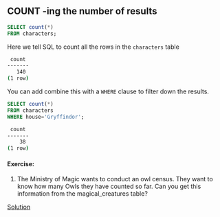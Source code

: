 ## COUNT -ing the number of results 

```sql 
SELECT count(*)
FROM characters;
```
Here we tell SQL to count all the rows in the `characters` table 

```sh 
 count
-------
   140
(1 row)

```

You can add combine this with a `WHERE` clause to filter down the results. 

```sql
SELECT count(*)
FROM characters
WHERE house='Gryffindor';
```

```sh 
 count
-------
    38
(1 row)
```

#### Exercise: 
1. The Ministry of Magic wants to conduct an owl census. They want to know how many Owls they have counted so far. Can you get this information from the magical_creatures table? 

[Solution](../solutions/count.md)
